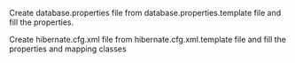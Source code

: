
Create database.properties file from database.properties.template file and fill the properties.

Create hibernate.cfg.xml file from hibernate.cfg.xml.template file and fill the properties and mapping classes





